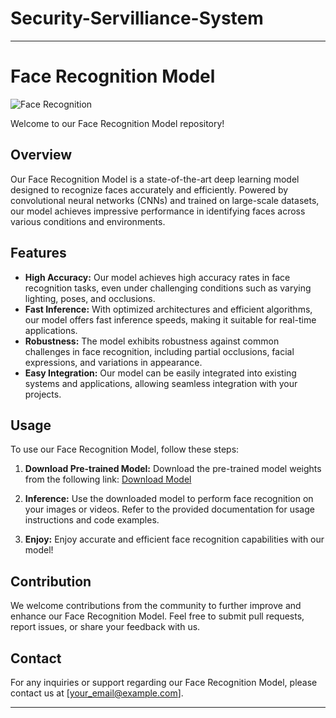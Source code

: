 # Security-Servilliance-System


---

# Face Recognition Model

![Face Recognition](https://cdn.pixabay.com/photo/2016/11/08/05/27/fashion-1807514_960_720.jpg)

Welcome to our Face Recognition Model repository!

## Overview

Our Face Recognition Model is a state-of-the-art deep learning model designed to recognize faces accurately and efficiently. Powered by convolutional neural networks (CNNs) and trained on large-scale datasets, our model achieves impressive performance in identifying faces across various conditions and environments.

## Features

- **High Accuracy:** Our model achieves high accuracy rates in face recognition tasks, even under challenging conditions such as varying lighting, poses, and occlusions.
- **Fast Inference:** With optimized architectures and efficient algorithms, our model offers fast inference speeds, making it suitable for real-time applications.
- **Robustness:** The model exhibits robustness against common challenges in face recognition, including partial occlusions, facial expressions, and variations in appearance.
- **Easy Integration:** Our model can be easily integrated into existing systems and applications, allowing seamless integration with your projects.

## Usage

To use our Face Recognition Model, follow these steps:

1. **Download Pre-trained Model:** Download the pre-trained model weights from the following link:
   [Download Model](https://drive.google.com/drive/folders/14BPBpt61YAgJzOom9dcRg15XuFgucth3?usp=sharing)


2. **Inference:** Use the downloaded model to perform face recognition on your images or videos. Refer to the provided documentation for usage instructions and code examples.

3. **Enjoy:** Enjoy accurate and efficient face recognition capabilities with our model!

## Contribution

We welcome contributions from the community to further improve and enhance our Face Recognition Model. Feel free to submit pull requests, report issues, or share your feedback with us.


## Contact

For any inquiries or support regarding our Face Recognition Model, please contact us at [your_email@example.com].

---

